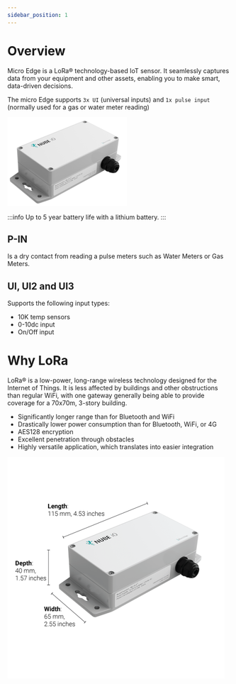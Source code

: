 ```yaml
---
sidebar_position: 1
---
```



# Overview

Micro Edge is a LoRa® technology-based IoT sensor. 
It seamlessly captures data from your equipment and other assets, enabling you to make smart, data-driven decisions.

The micro Edge supports `3x UI` (universal inputs) and `1x pulse input` (normally used for a gas or water meter reading)

![micro-edge.png](../../../img/micro-edge.png)

:::info
Up to 5 year battery life with a lithium battery.
:::


## P-IN
Is a dry contact from reading a pulse meters such as Water Meters or Gas Meters.

## UI, UI2 and UI3
Supports the following input types:

- 10K temp sensors
- 0-10dc input
- On/Off input







# Why LoRa

LoRa® is a low-power, long-range wireless technology designed for the Internet of Things.
It is less affected by buildings and other obstructions than regular WiFi, with one gateway generally being able to provide coverage for a 70x70m, 3-story building.

* Significantly longer range than for Bluetooth and WiFi
* Drastically lower power consumption than for Bluetooth, WiFi, or 4G
* AES128 encryption
* Excellent penetration through obstacles
* Highly versatile application, which translates into easier integration


![micro-edge-size.png](img/micro-edge-size.png)
